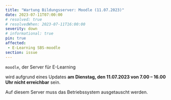 ```yaml
---
title: "Wartung Bildungsserver: Moodle (11.07.2023)"
date: 2023-07-11T07:00:00
# resolved: true
# resolvedWhen: 2023-07-11T16:00:00
severity: down
# informational: true
pin: true 
affected:
 - E-Learning SBS-moodle
section: issue
---
```


`moodle`, der Server für E-Learning

wird aufgrund eines Updates **am Dienstag, den 11.07.2023 von 7.00 – 16.00 Uhr nicht erreichbar** sein.

Auf diesem Server muss das Betriebssystem ausgetauscht werden.
